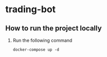 # trading-bot


## How to run the project locally

1. Run the following command

    `docker-compose up -d`
    